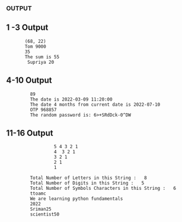 ### OUTPUT
 ## 1 -3 Output
		   (68, 22)
		   Tom 9000
		   35
		   The sum is 55
		    Supriya 20
		     
## 4-10 Output
		     89
		     The date is 2022-03-09 11:20:00
		     The date 4 months from current date is 2022-07-10
		     OTP 968857
		     The random password is: 6>+SRdDck-0^DW
		     
		          
 ## 11-16 Output
		              5 4 3 2 1 
		              4  3 2 1 
		              3 2 1 
		              2 1 
		              1   

		     Total Number of Letters in this String :   8
		     Total Number of Digits in this String :   5
		     Total Number of Symbols Characters in this String :   6
		     ttoamc
		     We are learning python fundamentals
		     2022
		     Sriman25
		     scientist50


